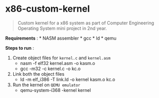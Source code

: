 # x86-custom-kernel
> Custom kernel for a x86 system as part of Computer Engineering Operating System mini project in 2nd year.

**Requirements** :
    * NASM assembler
    * gcc
    * ld
    * qemu

**Steps to run** :
1. Create object files for `kernel.c` and `kernel.asm`
    * nasm -f elf32 kernel.asm -o kasm.o
    * gcc -m32 -c kernel.c -o kc.o
2. Link both the object files
    * ld -m elf_i386 -T link.ld -o kernel kasm.o kc.o
3. Run the kernel on `QEMU emulator`
    * qemu-system-i368 -kernel kernel

